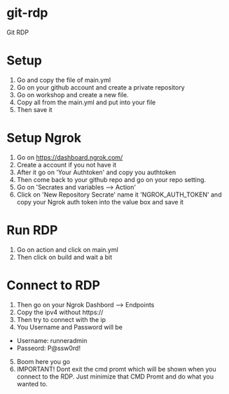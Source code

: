 # git-rdp
Git RDP

# Setup
1. Go and copy the file of main.yml
2. Go on your github account and create a private repository
3. Go on workshop and create a new file.
4. Copy all from the main.yml and put into your file
5. Then save it

# Setup Ngrok
1. Go on https://dashboard.ngrok.com/
2. Create a account if you not have it
3. After it go on 'Your Authtoken' and copy you authtoken
4. Then come back to your github repo and go on your repo setting.
5. Go on 'Secrates and variables --> Action'
6. Click on 'New Repository Secrate' name it 'NGROK_AUTH_TOKEN' and copy your Ngrok auth token into the value box and save it

# Run RDP
1. Go on action and click on main.yml
2. Then click on build and wait a bit

# Connect to RDP
1. Then go on your Ngrok Dashbord --> Endpoints
2. Copy the ipv4 without https://
3. Then try to connect with the ip
4. You Username and Password will be
* Username: runneradmin
* Passeord: P@ssw0rd!
5. Boom here you go
6. IMPORTANT! Dont exit the cmd promt which will be shown when you connect to the RDP. Just minimize that CMD Promt and do what you wanted to.
